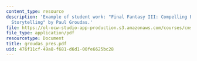 ```yaml
---
content_type: resource
description: 'Example of student work: "Final Fantasy III: Compelling Environmental
  Storytelling" by Paul Groudas.'
file: https://ol-ocw-studio-app-production.s3.amazonaws.com/courses/cms-600-videogame-theory-and-analysis-fall-2007/476f11cf49a8f681d6d100fe6625bc28_groudas_pres.pdf
file_type: application/pdf
resourcetype: Document
title: groudas_pres.pdf
uid: 476f11cf-49a8-f681-d6d1-00fe6625bc28
---
```

